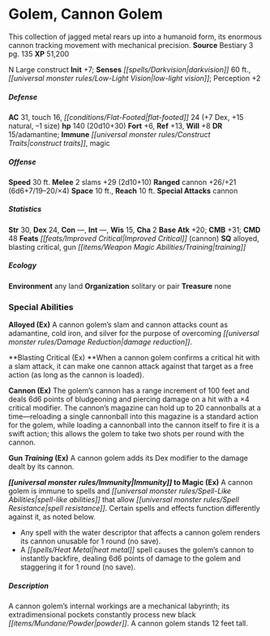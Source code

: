 ﻿---
cssclass: [monsters]
title1: Golem, Cannon Golem
desc_short: This collection of jagged metal rears up into a humanoid form, its enormous
  cannon tracking movement with mechanical precision.
title2: Cannon Golem
CR: 15
sources:
- name: Bestiary 3
  page: 135
  link: http://paizo.com/products/btpy8odu?Pathfinder-Roleplaying-Game-Bestiary-3
XP: 51200
alignment: N
size: Large
type: construct
initiative:
  bonus: 7
senses:
  darkvision: 60
  low-light vision: true
AC:
  AC: 31
  touch: 16
  flat_footed: 24
  components:
    dex: 7
    natural: 15
    size: -1
HP:
  HP: 140
  long: 20d10+30
saves:
  fort: 6
  ref: 13
  will: 8
DR:
- amount: 15
  weakness: adamantine
immunities:
- construct traits
- magic
speeds:
  base: 30
attacks:
  melee:
  - - text: 2 slams +29 (2d10+10)
      entries:
      - - damage: 2d10+10
      count: 2
      attack: slams
      bonus:
      - 29
  ranged:
  - - text: cannon +26/+21 (6d6+7/19-20/×4)
      entries:
      - - damage: 6d6+7
          crit_range: 19-20
          crit_multiplier: 4
      attack: cannon
      bonus:
      - 26
      - 21
  special:
  - cannon
space: 10
reach: 10
ability_scores:
  STR: 30
  DEX: 24
  CON:
  INT:
  WIS: 15
  CHA: 2
BAB: 20
CMB: 31
CMD: 48
feats:
- is_bonus: true
  name: Improved Critical (cannon)
skills: {}
special_qualities:
- alloyed
- blasting critical
- gun training
ecology:
  environment: any land
  organization: solitary or pair
  treasure_type: none
special_abilities:
  Alloyed (Ex): A cannon golem's slam and cannon attacks count as adamantine, cold
    iron, and silver for the purpose of overcoming damage reduction.
  Blasting Critical (Ex): When a cannon golem confirms a critical hit with a slam
    attack, it can make one cannon attack against that target as a free action (as
    long as the cannon is loaded).
  Cannon (Ex): The golem's cannon has a range increment of 100 feet and deals 6d6
    points of bludgeoning and piercing damage on a hit with a ×4 critical modifier.
    The cannon's magazine can hold up to 20 cannonballs at a time-reloading a single
    cannonball into this magazine is a standard action for the golem, while loading
    a cannonball into the cannon itself to fire it is a swift action; this allows
    the golem to take two shots per round with the cannon.
  Gun Training (Ex): A cannon golem adds its Dex modifier to the damage dealt by its
    cannon.
  Immunity to Magic (Ex): A cannon golem is immune to spells and spell-like abilities
    that allow spell resistance. Certain spells and effects function differently against
    it, as noted below. Any spell with the water descriptor that affects a cannon
    golem renders its cannon unusable for 1 round (no save).A heat metal spell causes
    the golem's cannon to instantly backfire, dealing 6d6 points of damage to the
    golem and staggering it for 1 round (no save).
desc_long: A cannon golem's internal workings are a mechanical labyrinth; its extradimensional
  pockets constantly process new black powder. A cannon golem stands 12 feet tall.

---

# Golem, Cannon Golem
This collection of jagged metal rears up into a humanoid form, its enormous cannon tracking movement with mechanical precision.
**Source** Bestiary 3 pg. 135
**XP** 51,200

N Large construct
**Init** +7; **Senses** _[[spells/Darkvision|darkvision]]_ 60 ft., _[[universal monster rules/Low-Light Vision|low-light vision]]_; Perception +2

##### Defense

**AC** 31, touch 16, _[[conditions/Flat-Footed|flat-footed]]_ 24 (+7 Dex, +15 natural, –1 size)
**hp** 140 (20d10+30)
**Fort** +6, **Ref** +13, **Will** +8
**DR** 15/adamantine; **Immune** _[[universal monster rules/Construct Traits|construct traits]]_, magic

##### Offense
**Speed** 30 ft.
**Melee** 2 slams +29 (2d10+10)
**Ranged** cannon +26/+21 (6d6+7/19–20/×4)
**Space** 10 ft., **Reach** 10 ft.
**Special Attacks** cannon

##### Statistics
**Str** 30, **Dex** 24, **Con** —, **Int** —, **Wis** 15, **Cha** 2
**Base Atk** +20; **CMB** +31; **CMD** 48
**Feats** _[[feats/Improved Critical|Improved Critical]]_ (cannon)
**SQ** alloyed, blasting critical, gun _[[items/Weapon Magic Abilities/Training|training]]_

##### Ecology

**Environment** any land
**Organization** solitary or pair
**Treasure** none

### Special Abilities

**Alloyed (Ex)** A cannon golem’s slam and cannon attacks count as adamantine, cold iron, and silver for the purpose of overcoming _[[universal monster rules/Damage Reduction|damage reduction]]_.

**Blasting Critical (Ex) **When a cannon golem confirms a critical hit with a slam attack, it can make one cannon attack against that target as a free action (as long as the cannon is loaded).

**Cannon (Ex)** The golem’s cannon has a range increment of 100 feet and deals 6d6 points of bludgeoning and piercing damage on a hit with a ×4 critical modifier. The cannon’s magazine can hold up to 20 cannonballs at a time—reloading a single cannonball into this magazine is a standard action for the golem, while loading a cannonball into the cannon itself to fire it is a swift action; this allows the golem to take two shots per round with the cannon.

**Gun _Training_ (Ex)** A cannon golem adds its Dex modifier to the damage dealt by its cannon.

**_[[universal monster rules/Immunity|Immunity]]_ to Magic (Ex)** A cannon golem is immune to spells and _[[universal monster rules/Spell-Like Abilities|spell-like abilities]]_ that allow _[[universal monster rules/Spell Resistance|spell resistance]]_. Certain spells and effects function differently against it, as noted below.

* Any spell with the water descriptor that affects a cannon golem renders its cannon unusable for 1 round (no save).
* A _[[spells/Heat Metal|heat metal]]_ spell causes the golem’s cannon to instantly backfire, dealing 6d6 points of damage to the golem and staggering it for 1 round (no save).

##### Description

A cannon golem’s internal workings are a mechanical labyrinth; its extradimensional pockets constantly process new black _[[items/Mundane/Powder|powder]]_. A cannon golem stands 12 feet tall.
